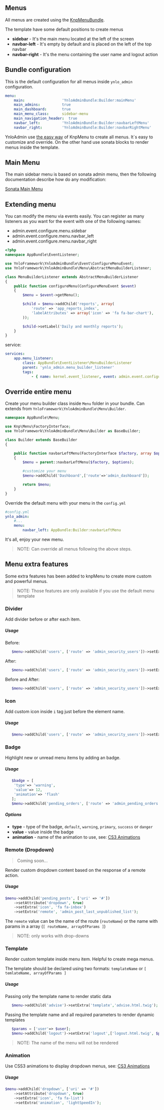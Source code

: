 
## Menus

All menus are created using the [KnpMenuBundle](http://symfony.com/doc/current/bundles/KnpMenuBundle/index.html).

The template have some default positions to create menus

- **sidebar** - It's the main menu located at the left of the screen
- **navbar-left** - It's empty by default and is placed on the left of the top navbar
- **navbar-right** - It's the menu containing the user name and logout action

## Bundle configuration

This is the default configuration for all menus inside `ynlo_admin` configuration.

````yml
menu:
    main:                 'YnloAdminBundle:Builder:mainMenu'
    main_admins:          true
    main_dashboard:       true
    main_menu_class:      sidebar-menu
    main_navigation_header:  true
    navbar_left:          'YnloAdminBundle:Builder:navbarLeftMenu'
    navbar_right:         'YnloAdminBundle:Builder:navbarRightMenu'
````

YnloAdmin use [the easy way](http://symfony.com/doc/current/bundles/KnpMenuBundle/index.html#method-a-the-easy-way-yay)
of KnpMenu to create all menus. It`s easy to customize and override. 
On the other hand use sonata blocks to render menus inside the template.

## Main Menu

The main sidebar menu is based on sonata admin menu, then the following documentation describe how do any modification:

[Sonata Main Menu](https://sonata-project.org/bundles/admin/master/doc/cookbook/recipe_knp_menu.html)

## Extending menu

You can modify the menu via events easily. 
You can register as many listeners as you want for the event with one of the following names:
 
- admin.event.configure.menu.sidebar
- admin.event.configure.menu.navbar_left
- admin.event.configure.menu.navbar_right

````php
<?php
namespace AppBundle\EventListener;

use YnloFramework\YnloAdminBundle\Event\ConfigureMenuEvent;
use YnloFramework\YnloAdminBundle\Menu\AbstractMenuBuilderListener;

class MenuBuilderListener extends AbstractMenuBuilderListener
{
    public function configureMenu(ConfigureMenuEvent $event)
    {
        $menu = $event->getMenu();

        $child = $menu->addChild('reports', array(
            'route' => 'app_reports_index',
            'labelAttributes' => array('icon' => 'fa fa-bar-chart'),
        ));

        $child->setLabel('Daily and monthly reports');
    }
}
````

service:
````yml
services:
    app.menu_listener:
        class: AppBundle\EventListener\MenuBuilderListener
        parent: 'ynlo_admin.menu_builder_listener'
        tags:
            - { name: kernel.event_listener, event: admin.event.configure.menu.navbar_left, method: configureMenu }
````            

## Override entire menu

Create your menu builder class inside `Menu` folder in your bundle.
Can extends from `YnloFramework\YnloAdminBundle\Menu\Builder`.

````php
namespace AppBundle\Menu;

use Knp\Menu\FactoryInterface;
use YnloFramework\YnloAdminBundle\Menu\Builder as BaseBuilder;

class Builder extends BaseBuilder
{

    public function navbarLeftMenu(FactoryInterface $factory, array $options)
    {
        $menu = parent::navbarLeftMenu($factory, $options);

        #customize your menu
        $menu->addChild('Dashboard',['route'=>'admin_dashboard']);

        return $menu;
    }
}
````

Override the default menu with your menu in the `config.yml`

````yml
#config.yml
ynlo_admin:
    #...
    menu:
        navbar_left: AppBundle:Builder:navbarLeftMenu
````

It's all, enjoy your new menu.

> NOTE: Can override all menus following the above steps.

## Menu extra features

Some extra features has been added to knpMenu to create more custom and powerful menus.

> NOTE: Those features are only available if you use the default menu template

### Divider

Add divider before or after each item.

##### Usage

Before:
````php
   $menu->addChild('users', ['route' => 'admin_security_users'])->setExtra('divider', 'prepend');
````
After:
````php
   $menu->addChild('users', ['route' => 'admin_security_users'])->setExtra('divider', 'append');
````
Before and After:
````php
   $menu->addChild('users', ['route' => 'admin_security_users'])->setExtra('divider', 'both');
````

### Icon

Add custom icon inside `i` tag just before the element name.

##### Usage

````php
   $menu->addChild('users', ['route' => 'admin_security_users'])->setExtra('icon', 'fa fa-users');
````

### Badge

Highlight new or unread menu items by adding an badge.

##### Usage

````php
   $badge = [
    'type'=> 'warning',
    'value'=> 12,
    'animation'=> 'flash'
   ];
   $menu->addChild('pending_orders', ['route' => 'admin_pending_orders'])->setExtra('badge', $badge);
````

##### Options

- **type** - type of the badge, `default`, `warning`, `primary`, `success` or `danger`
- **value** - value inside the badge
- **animation** - name of the animation to use, see: [CS3 Animations](https://daneden.github.io/animate.css/)

### Remote (Dropdown)

> Coming soon...

Render custom dropdown content based on the response of a remote action.

##### Usage
````php
$menu->addChild('pending_posts', ['uri' => '#'])
    ->setAttribute('dropdown', true)
    ->setExtra('icon', 'fa fa-inbox')
    ->setExtra('remote', 'admin_post_last_unpublished_list');
````

The `remote` value can be the name of the route (`routeName`)
or the name with params in a array (`[ routeName, arrayOfParams ]`)

> NOTE: only works with drop-downs

### Template

Render custom template inside menu item. Helpful to create mega menus.

The template should be declared using two formats:  `templateName` or `[ temlateName, arrayOfParams ]`

##### Usage

Passing only the template name to render static data
````php
   $menu->addChild('advise')->setExtra('template','advise.html.twig');
````

Passing the template name and all required parameters to render dynamic templates
````php
   $params = ['user'=> $user];
   $menu->addChild('logout')->setExtra('logout',['logout.html.twig', $params]);
````

> NOTE: The name of the menu will not be rendered

### Animation

Use CSS3 animations to display dropdown menus, see: [CS3 Animations](https://daneden.github.io/animate.css/)

##### Usage

````php
$menu->addChild('dropdown', ['uri' => '#'])
    ->setAttribute('dropdown', true)
    ->setExtra('icon', 'fa fa-list')
    ->setExtra('animation', 'lightSpeedIn');
````


